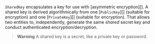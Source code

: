 `SharedKey` encapsulates a key for use with [asymmetric encryption][]. A shared key is derived algorithmically from one [`PublicKey`][] (suitable for encryption) and one [`PrivateKey`][] (suitable for encryption).  That allows two entities to, independently, generate the same _shared_ secret key and conduct authenticated encryption/decryption.

> **Warning** A shared key is a secret, like a private key or password.
